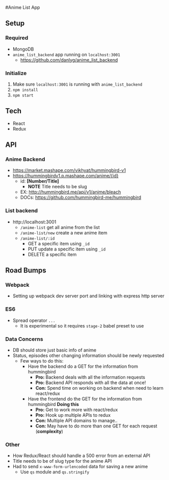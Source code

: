 #Anime List App

## Setup
### Required
- MongoDB
- `anime_list_backend` app running on `localhost:3001`
  - https://github.com/danlyg/anime_list_backend

### Initialize
1. Make sure `localhost:3001` is running with `anime_list_backend`
2. `npm install`
3. `npm start`

## Tech
- React
- Redux

## API
### Anime Backend
- https://market.mashape.com/vikhyat/hummingbird-v1
- https://hummingbirdv1.p.mashape.com/anime/{id}
  - id: **[Number/Title]**
    - **NOTE** Title needs to be slug
  - EX: http://hummingbird.me/api/v1/anime/bleach
  - DOCs: https://github.com/hummingbird-me/hummingbird
### List backend
- http://localhost:3001
  - `/anime-list` get all anime from the list
  - `/anime-list/new` create a new anime item
  - `/anime-list/:id`
    - GET a specific item using `_id`
    - PUT update a specific item using `_id`
    - DELETE a specific item

## Road Bumps
### Webpack
- Setting up webpack dev server port and linking with express http server
### ES6
- Spread operator `...`
  - It is experimental so it requires `stage-2` babel preset to use
### Data Concerns
- DB should store just basic info of anime
- Status, episodes other changing information should be newly requested
  - Few ways to do this:
    - Have the backend do a GET for the information from hummingbird
      - **Pro:** Backend deals with all the information requests
      - **Pro:** Backend API responds with all the data at once!
      - **Con:** Spend time on working on backend when need to learn react/redux
    - Have the frontend do the GET for the information from hummingbird **Doing this**
      - **Pro:** Get to work more with react/redux
      - **Pro:** Hook up multiple APIs to redux
      - **Con:** Multiple API domains to manage..
      - **Con:** May have to do more than one GET for each request (**complexity**)
### Other
- How Redux/React should handle a 500 error from an external API
- Title needs to be of slug type for the anime API
- Had to send `x-www-form-urlencoded` data for saving a new anime
  - Use `qs` module and `qs.stringify`
